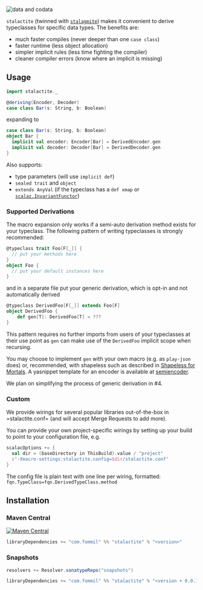 ![data and codata](https://pbs.twimg.com/media/C4puwPsVUAAPPW5.jpg)

`stalactite` (twinned
with [`stalagmite`](https://github.com/fommil/stalagmite)) makes it
convenient to derive typeclasses for specific data types. The benefits
are:

- much faster compiles (never deeper than one `case class`)
- faster runtime (less object allocation)
- simpler implicit rules (less time fighting the compiler)
- cleaner compiler errors (know where an implicit is missing)

## Usage

```scala
import stalactite._

@deriving(Encoder, Decoder)
case class Bar(s: String, b: Boolean)
```

expanding to

```scala
case class Bar(s: String, b: Boolean)
object Bar {
  implicit val encoder: Encoder[Bar] = DerivedEncoder.gen
  implicit val decoder: Decoder[Bar] = DerivedDecoder.gen
}
```

Also supports:

- type parameters (will use `implicit def`)
- `sealed trait` and `object`
- `extends AnyVal` (if the typeclass has a `def xmap` or [`scalaz.InvariantFunctor`](https://static.javadoc.io/org.scalaz/scalaz_2.12/7.2.15/scalaz/InvariantFunctor.html))

### Supported Derivations

The macro expansion only works if a semi-auto derivation method exists
for your typeclass. The following pattern of writing typeclasses is
strongly recommended:

```scala
@typeclass trait Foo[F[_]] {
  // put your methods here
}
object Foo {
  // put your default instances here
}
```

and in a separate file put your generic derivation, which is opt-in
and not automatically derived

```scala
@typeclass DerivedFoo[F[_]] extends Foo[F]
object DerivedFoo {
    def gen[T]: DerivedFoo[T] = ???
}
```

This pattern requires no further imports from users of your
typeclasses at their use point as `gen` can make use of the
`DerivedFoo` implicit scope when recursing.

You may choose to implement `gen` with your own macro (e.g. as
`play-json` does) or, recommended, with shapeless such as described
in [Shapeless for Mortals](http://fommil.com/scalax15/). A yasnippet
template for an encoder is available
at
[semiencoder](https://github.com/fommil/dotfiles/blob/master/.emacs.d/snippets/scala-mode/semiencoder).

We plan on simplifying the process of generic derivation in #4.

### Custom

We provide wirings for several popular libraries out-of-the-box in
=stalactite.conf= (and will accept Merge Requests to add more).

You can provide your own project-specific wirings by setting up your
build to point to your configuration file, e.g.

```scala
scalacOptions += {
  val dir = (baseDirectory in ThisBuild).value / "project"
  s"-Xmacro-settings:stalactite.config=$dir/stalactite.conf"
}
```

The config file is plain text with one line per wiring, formatted:
`fqn.TypeClass=fqn.DerivedTypeClass.method`

## Installation

### Maven Central

[![Maven Central](https://maven-badges.herokuapp.com/maven-central/com.fommil/stalactite_2.12/badge.svg)](https://maven-badges.herokuapp.com/maven-central/com.fommil/stalactite_2.12)

```scala
libraryDependencies += "com.fommil" %% "stalactite" % "<version>"
```

### Snapshots

```scala
resolvers += Resolver.sonatypeRepo("snapshots")

libraryDependencies += "com.fommil" %% "stalactite" % "<version + 0.0.1>-SNAPSHOT"
```
